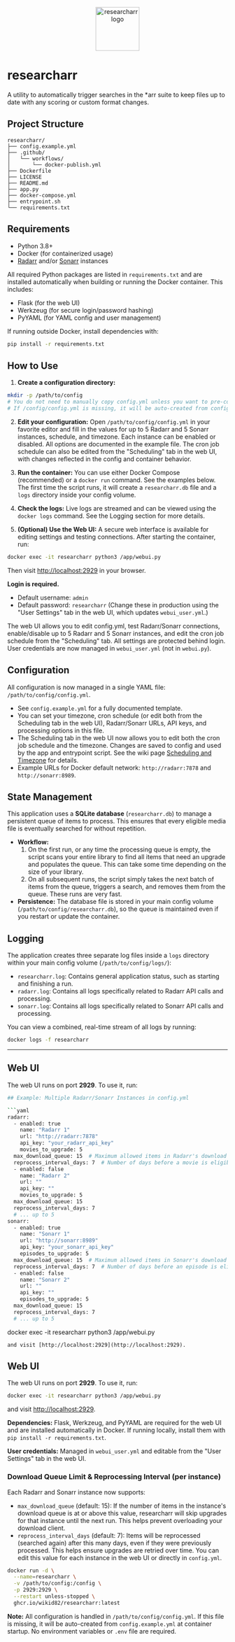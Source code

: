 <p align="center">
  <img src="static/logo.png" alt="researcharr logo" height="100"/>
</p>

# researcharr

A utility to automatically trigger searches in the *arr suite to keep files up to date with any scoring or custom format changes.

## Project Structure

```
researcharr/
├── config.example.yml
├── .github/
│   └── workflows/
│       └── docker-publish.yml
├── Dockerfile
├── LICENSE
├── README.md
├── app.py
├── docker-compose.yml
├── entrypoint.sh
└── requirements.txt
```


## Requirements

- Python 3.8+
- Docker (for containerized usage)
- [Radarr](https://radarr.video/) and/or [Sonarr](https://sonarr.tv/) instances

All required Python packages are listed in `requirements.txt` and are installed automatically when building or running the Docker container. This includes:

- Flask (for the web UI)
- Werkzeug (for secure login/password hashing)
- PyYAML (for YAML config and user management)

If running outside Docker, install dependencies with:

```bash
pip install -r requirements.txt
```

## How to Use

1.  **Create a configuration directory:**
  ```bash
  mkdir -p /path/to/config
  # You do not need to manually copy config.yml unless you want to pre-configure settings.
  # If /config/config.yml is missing, it will be auto-created from config.example.yml at container startup.
  ```

2.  **Edit your configuration:**
  Open `/path/to/config/config.yml` in your favorite editor and fill in the values for up to 5 Radarr and 5 Sonarr instances, schedule, and timezone. Each instance can be enabled or disabled. All options are documented in the example file. The cron job schedule can also be edited from the "Scheduling" tab in the web UI, with changes reflected in the config and container behavior.

3.  **Run the container:**
    You can use either Docker Compose (recommended) or a `docker run` command. See the examples below. The first time the script runs, it will create a `researcharr.db` file and a `logs` directory inside your config volume.

4.  **Check the logs:**
  Live logs are streamed and can be viewed using the `docker logs` command. See the Logging section for more details.

5.  **(Optional) Use the Web UI:**
  A secure web interface is available for editing settings and testing connections. After starting the container, run:
  ```bash
  docker exec -it researcharr python3 /app/webui.py
  ```
  Then visit [http://localhost:2929](http://localhost:2929) in your browser.

  **Login is required.**
  - Default username: `admin`
  - Default password: `researcharr`
  (Change these in production using the "User Settings" tab in the web UI, which updates `webui_user.yml`.)

  The web UI allows you to edit config.yml, test Radarr/Sonarr connections, enable/disable up to 5 Radarr and 5 Sonarr instances, and edit the cron job schedule from the "Scheduling" tab. All settings are protected behind login. User credentials are now managed in `webui_user.yml` (not in `webui.py`).

## Configuration

All configuration is now managed in a single YAML file: `/path/to/config/config.yml`.

- See `config.example.yml` for a fully documented template.
- You can set your timezone, cron schedule (or edit both from the Scheduling tab in the web UI), Radarr/Sonarr URLs, API keys, and processing options in this file.
- The Scheduling tab in the web UI now allows you to edit both the cron job schedule and the timezone. Changes are saved to config and used by the app and entrypoint script. See the wiki page [Scheduling and Timezone](wiki/Scheduling-and-Timezone.md) for details.
- Example URLs for Docker default network: `http://radarr:7878` and `http://sonarr:8989`.

## State Management

This application uses a **SQLite database** (`researcharr.db`) to manage a persistent queue of items to process. This ensures that every eligible media file is eventually searched for without repetition.

*   **Workflow:**
    1.  On the first run, or any time the processing queue is empty, the script scans your entire library to find all items that need an upgrade and populates the queue. This can take some time depending on the size of your library.
    2.  On all subsequent runs, the script simply takes the next batch of items from the queue, triggers a search, and removes them from the queue. These runs are very fast.
*   **Persistence:** The database file is stored in your main config volume (`/path/to/config/researcharr.db`), so the queue is maintained even if you restart or update the container.

## Logging

The application creates three separate log files inside a `logs` directory within your main config volume (`/path/to/config/logs/`):

*   `researcharr.log`: Contains general application status, such as starting and finishing a run.
*   `radarr.log`: Contains all logs specifically related to Radarr API calls and processing.
*   `sonarr.log`: Contains all logs specifically related to Sonarr API calls and processing.

You can view a combined, real-time stream of all logs by running:
```bash
docker logs -f researcharr
```

---


## Web UI

The web UI runs on port **2929**. To use it, run:
```bash
## Example: Multiple Radarr/Sonarr Instances in config.yml

```yaml
radarr:
  - enabled: true
    name: "Radarr 1"
    url: "http://radarr:7878"
    api_key: "your_radarr_api_key"
    movies_to_upgrade: 5
  max_download_queue: 15  # Maximum allowed items in Radarr's download queue before skipping upgrades (default: 15)
  reprocess_interval_days: 7  # Number of days before a movie is eligible to be reprocessed (default: 7)
  - enabled: false
    name: "Radarr 2"
    url: ""
    api_key: ""
    movies_to_upgrade: 5
  max_download_queue: 15
  reprocess_interval_days: 7
  # ... up to 5
sonarr:
  - enabled: true
    name: "Sonarr 1"
    url: "http://sonarr:8989"
    api_key: "your_sonarr_api_key"
    episodes_to_upgrade: 5
  max_download_queue: 15  # Maximum allowed items in Sonarr's download queue before skipping upgrades (default: 15)
  reprocess_interval_days: 7  # Number of days before an episode is eligible to be reprocessed (default: 7)
  - enabled: false
    name: "Sonarr 2"
    url: ""
    api_key: ""
    episodes_to_upgrade: 5
  max_download_queue: 15
  reprocess_interval_days: 7
  # ... up to 5
```

docker exec -it researcharr python3 /app/webui.py
```
and visit [http://localhost:2929](http://localhost:2929).
```

## Web UI

The web UI runs on port **2929**. To use it, run:
```bash
docker exec -it researcharr python3 /app/webui.py
```
and visit [http://localhost:2929](http://localhost:2929).

**Dependencies:** Flask, Werkzeug, and PyYAML are required for the web UI and are installed automatically in Docker. If running locally, install them with `pip install -r requirements.txt`.

**User credentials:** Managed in `webui_user.yml` and editable from the "User Settings" tab in the web UI.

### Download Queue Limit & Reprocessing Interval (per instance)

Each Radarr and Sonarr instance now supports:

- `max_download_queue` (default: 15): If the number of items in the instance's download queue is at or above this value, researcharr will skip upgrades for that instance until the next run. This helps prevent overloading your download client.
- `reprocess_interval_days` (default: 7): Items will be reprocessed (searched again) after this many days, even if they were previously processed. This helps ensure upgrades are retried over time. You can edit this value for each instance in the web UI or directly in `config.yml`.

```bash
docker run -d \
  --name=researcharr \
  -v /path/to/config:/config \
  -p 2929:2929 \
  --restart unless-stopped \
  ghcr.io/wikid82/researcharr:latest
```
**Note:** All configuration is handled in `/path/to/config/config.yml`. If this file is missing, it will be auto-created from `config.example.yml` at container startup. No environment variables or `.env` file are required.
